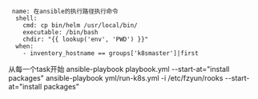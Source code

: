      name: 在ansible的执行路径执行命令
      shell:
        cmd: cp bin/helm /usr/local/bin/
        executable: /bin/bash
        chdir: "{{ lookup('env', 'PWD') }}"
      when:
        - inventory_hostname == groups['k8smaster']|first

从每一个task开始
ansible-playbook playbook.yml --start-at="install packages"
ansible-playbook yml/run-k8s.yml -i  /etc/fzyun/rooks --start-at="install packages"